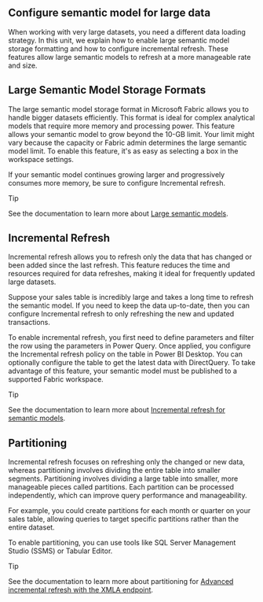 ## Configure semantic model for large data

When working with very large datasets, you need a different data loading strategy. In this unit, we explain how to enable large semantic model storage formatting and how to configure incremental refresh. These features allow large semantic models to refresh at a more manageable rate and size.

## Large Semantic Model Storage Formats

The large semantic model storage format in Microsoft Fabric allows you to handle bigger datasets efficiently. This format is ideal for complex analytical models that require more memory and processing power. This feature allows your semantic model to grow beyond the 10-GB limit. Your limit might vary because the capacity or Fabric admin determines the large semantic model limit. To enable this feature, it's as easy as selecting a box in the workspace settings.

If your semantic model continues growing larger and progressively consumes more memory, be sure to configure Incremental refresh.

> [!TIP]
> See the documentation to learn more about [Large semantic models](/power-bi/enterprise/service-premium-large-models).

## Incremental Refresh

Incremental refresh allows you to refresh only the data that has changed or been added since the last refresh. This feature reduces the time and resources required for data refreshes, making it ideal for frequently updated large datasets.

Suppose your sales table is incredibly large and takes a long time to refresh the semantic model. If you need to keep the data up-to-date, then you can configure Incremental refresh to only refreshing the new and updated transactions.

To enable incremental refresh, you first need to define parameters and filter the row using the parameters in Power Query. Once applied, you configure the Incremental refresh policy on the table in Power BI Desktop. You can optionally configure the table to get the latest data with DirectQuery. To take advantage of this feature, your semantic model must be published to a supported Fabric workspace.

> [!TIP]
> See the documentation to learn more about [Incremental refresh for semantic models](/power-bi/connect-data/incremental-refresh-overview).

## Partitioning

Incremental refresh focuses on refreshing only the changed or new data, whereas partitioning involves dividing the entire table into smaller segments. Partitioning involves dividing a large table into smaller, more manageable pieces called partitions. Each partition can be processed independently, which can improve query performance and manageability.

For example, you could create partitions for each month or quarter on your sales table, allowing queries to target specific partitions rather than the entire dataset.

To enable partitioning, you can use tools like SQL Server Management Studio (SSMS) or Tabular Editor.

> [!TIP]
> See the documentation to learn more about partitioning for [Advanced incremental refresh with the XMLA endpoint](/power-bi/connect-data/incremental-refresh-xmla).
